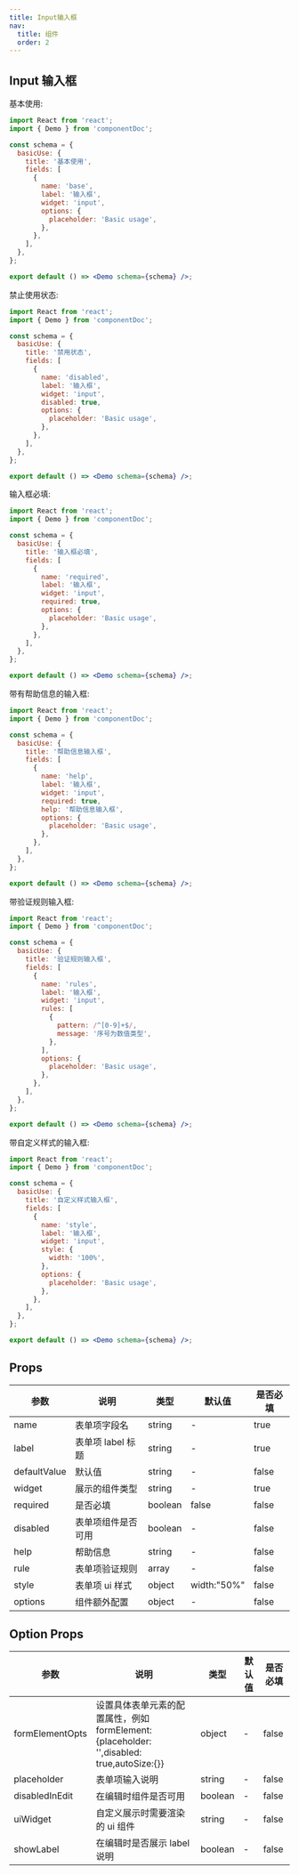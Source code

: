 ```yaml
---
title: Input输入框
nav:
  title: 组件
  order: 2
---
```


## Input 输入框

基本使用:

```jsx
import React from 'react';
import { Demo } from 'componentDoc';

const schema = {
  basicUse: {
    title: '基本使用',
    fields: [
      {
        name: 'base',
        label: '输入框',
        widget: 'input',
        options: {
          placeholder: 'Basic usage',
        },
      },
    ],
  },
};

export default () => <Demo schema={schema} />;
```

禁止使用状态:

```jsx
import React from 'react';
import { Demo } from 'componentDoc';

const schema = {
  basicUse: {
    title: '禁用状态',
    fields: [
      {
        name: 'disabled',
        label: '输入框',
        widget: 'input',
        disabled: true,
        options: {
          placeholder: 'Basic usage',
        },
      },
    ],
  },
};

export default () => <Demo schema={schema} />;
```

输入框必填:

```jsx
import React from 'react';
import { Demo } from 'componentDoc';

const schema = {
  basicUse: {
    title: '输入框必填',
    fields: [
      {
        name: 'required',
        label: '输入框',
        widget: 'input',
        required: true,
        options: {
          placeholder: 'Basic usage',
        },
      },
    ],
  },
};

export default () => <Demo schema={schema} />;
```

带有帮助信息的输入框:

```jsx
import React from 'react';
import { Demo } from 'componentDoc';

const schema = {
  basicUse: {
    title: '帮助信息输入框',
    fields: [
      {
        name: 'help',
        label: '输入框',
        widget: 'input',
        required: true,
        help: '帮助信息输入框',
        options: {
          placeholder: 'Basic usage',
        },
      },
    ],
  },
};

export default () => <Demo schema={schema} />;
```

带验证规则输入框:

```jsx
import React from 'react';
import { Demo } from 'componentDoc';

const schema = {
  basicUse: {
    title: '验证规则输入框',
    fields: [
      {
        name: 'rules',
        label: '输入框',
        widget: 'input',
        rules: [
          {
            pattern: /^[0-9]+$/,
            message: '序号为数值类型',
          },
        ],
        options: {
          placeholder: 'Basic usage',
        },
      },
    ],
  },
};

export default () => <Demo schema={schema} />;
```

带自定义样式的输入框:

```jsx
import React from 'react';
import { Demo } from 'componentDoc';

const schema = {
  basicUse: {
    title: '自定义样式输入框',
    fields: [
      {
        name: 'style',
        label: '输入框',
        widget: 'input',
        style: {
          width: '100%',
        },
        options: {
          placeholder: 'Basic usage',
        },
      },
    ],
  },
};

export default () => <Demo schema={schema} />;
```

## Props

| 参数         | 说明               | 类型    | 默认值      | 是否必填 |
| ------------ | ------------------ | ------- | ----------- | -------- |
| name         | 表单项字段名       | string  | -           | true     |
| label        | 表单项 label 标题  | string  | -           | true     |
| defaultValue | 默认值             | string  | -           | false    |
| widget       | 展示的组件类型     | string  | -           | true     |
| required     | 是否必填           | boolean | false       | false    |
| disabled     | 表单项组件是否可用 | boolean | -           | false    |
| help         | 帮助信息           | string  | -           | false    |
| rule         | 表单项验证规则     | array   | -           | false    |
| style        | 表单项 ui 样式     | object  | width:"50%" | false    |
| options      | 组件额外配置       | object  | -           | false    |

## Option Props

| 参数            | 说明                                                                                       | 类型    | 默认值 | 是否必填 |
| --------------- | ------------------------------------------------------------------------------------------ | ------- | ------ | -------- |
| formElementOpts | 设置具体表单元素的配置属性，例如 formElement: {placeholder: '',disabled: true,autoSize:{}} | object  | -      | false    |
| placeholder     | 表单项输入说明                                                                             | string  | -      | false    |
| disabledInEdit  | 在编辑时组件是否可用                                                                       | boolean | -      | false    |
| uiWidget        | 自定义展示时需要渲染的 ui 组件                                                             | string  | -      | false    |
| showLabel       | 在编辑时是否展示 label 说明                                                                | boolean | -      | false    |
